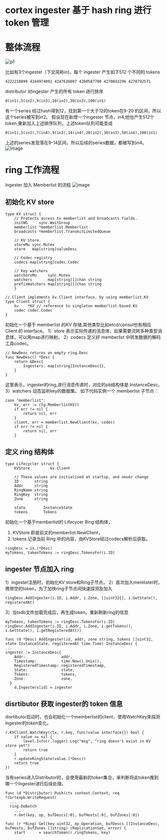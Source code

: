 # cortex ingester 基于 hash ring 进行 token 管理
# 整体流程
![p1](https://user-images.githubusercontent.com/123643548/225557238-14745767-a0ff-4e45-8742-98f09cd9c536.png)

比如有3个ingester（下文简称in)，每个 ingester 产生如下512 个不同的 tokens
```
4222218899 4244974091 4247636007 4260587700 4270043296 4278792571
```
distributor 对ingester 产生的所有 token 进行排序
```
0(in1),5(in2),9(in3),20(in2),30(in3),100(in1)
```
有一个series 经过hash得到12，找到第一个大于12的token在9-20 的区间，所以这个series被写到in2。
假设现在新增一个ingester 节点，in4,他也产生512个token,重新加入上述排序队列，上述token队列可能变成
```
0(in1),5(in2),7(in4),9(in3),14(in4),20(in2),30(in3),50(in4),100(in1)
```
上述的series发现落在9-14区间，所以后续的series数据，都被写到in4。
![image](https://user-images.githubusercontent.com/123643548/225601331-d682948f-f22d-473c-9eb1-b505ffdd34f3.png)

# ring 工作流程
Ingester 加入 Memberlist 的流程
![image](https://user-images.githubusercontent.com/123643548/225558163-02139983-ef6c-4121-9ea0-22eaa84a55df.png)

## 初始化 KV store
```
type KV struct {
	// Protects access to memberlist and broadcasts fields.
	initWG     sync.WaitGroup
	memberlist *memberlist.Memberlist
	broadcasts *memberlist.TransmitLimitedQueue

    // KV Store.
	storeMu sync.Mutex
	store   map[string]valueDesc

	// Codec registry
	codecs map[string]codec.Codec

	// Key watchers
	watchersMu     sync.Mutex
	watchers       map[string][]chan string
	prefixWatchers map[string][]chan string
    }
```
```
// Client implements kv.Client interface, by using memberlist.KV
type Client struct {
	kv    *KV // reference to singleton memberlist-based KV
	codec codec.Codec
}
```
初始化一个基于 memberlist 的KV 存储,其他类型比如etcd/consul也有相应Client 的 interface。
1）store 表示实际传递的消息体，如果需要流转多种类型消息体，可以用map进行映射。
2）codecs 定义好 memberlist 中转发数据的解码工具codec。
```
// NewDesc returns an empty ring.Desc
func NewDesc() *Desc {
	return &Desc{
		Ingesters: map[string]InstanceDesc{},
	}
}
```
这里表示，ingester的ring,进行消息传递时，对应的pb结构体是 InstanceDesc。
3）watchers 动态监听key的数据集。
如下代码实例一个 memberlist 子节点：
```
case "memberlist":
	kv, err := cfg.MemberlistKV()
	if err != nil {
		return nil, err
	}
	client, err = memberlist.NewClient(kv, codec)
	if err != nil {
		return nil, err
	}
```
## 定义 ring 结构体
```
type Lifecycler struct {
	KVStore         kv.Client

	// These values are initialised at startup, and never change
	ID       string
	Addr     string
	RingName string
	RingKey  string
	Zone     string

	state        InstanceState
	tokens       Tokens
```
初始化一个基于memberlist的 Lifecycer Ring 结构体，
1) KVStore 即是前文的memberlist.NewClient，
2) tokens 记录当前 Ring 中的内容，由KVStore经过codecs解析后获取。
```
ringDesc = in.(*Desc)
myTokens, takenTokens := ringDesc.TokensFor(i.ID)
```
## ingester 节点加入 ring
1）ingester注册时，初始化KV store和Ring子节点，
2）首次加入memlister时，携带空的token，为了加快ring子节点间快速探测及加入
```
ringDesc.AddIngester(i.ID, i.Addr, i.Zone, []uint32{}, i.GetState(), registeredAt)
```
3）当tsdb文件加载完成后，再生成token，重新刷新ring的信息
```
myTokens, takenTokens := ringDesc.TokensFor(i.ID)
ringDesc.AddIngester(i.ID, i.Addr, i.Zone, i.getTokens(), i.GetState(), i.getRegisteredAt())
```
```
func (d *Desc) AddIngester(id, addr, zone string, tokens []uint32, state InstanceState, registeredAt time.Time) InstanceDesc {
...
ingester := InstanceDesc{
	Addr:                addr,
	Timestamp:           time.Now().Unix(),
	RegisteredTimestamp: registeredTimestamp,
	State:               state,
	Tokens:              tokens,
	Zone:                zone,
  }
	d.Ingesters[id] = ingester
```
## disrtibutor 获取 ingester的 token 信息
disrtibutor启动时，也会初始化一个memberlist的client，使用WatchKey来探测Ingester的token变化。
```
r.KVClient.WatchKey(ctx, r.key, func(value interface{}) bool {
	if value == nil {
		level.Info(r.logger).Log("msg", "ring doesn't exist in KV store yet")
		return true
	}
	r.updateRingState(value.(*Desc))
	return true
})
```
当有series进入Distributor时，会使用最新的token集合，来判断将此token推到哪一个Ingester进行后续处理。
```
func (d *Distributor) Push(ctx context.Context, req *cortexpb.WriteRequest)
  ...
  ring.DoBatch
    ...
	r.Get(key, op, bufDescs[:0], bufHosts[:0], bufZones[:0])
```
```
func (r *Ring) Get(key uint32, op Operation, bufDescs []InstanceDesc, bufHosts, bufZones []string) (ReplicationSet, error) {
	start      = searchToken(r.ringTokens, key)
```
